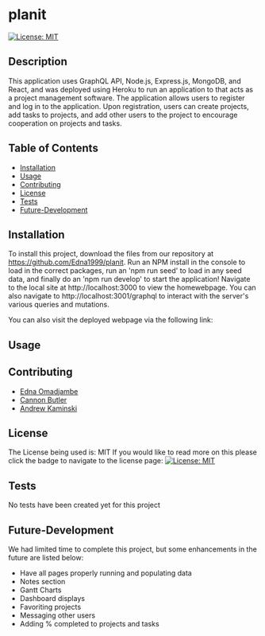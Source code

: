 # planit
  [![License: MIT](https://img.shields.io/badge/License-MIT-yellow.svg)](https://opensource.org/licenses/MIT)


## Description

  This application uses GraphQL API, Node.js, Express.js, MongoDB, and React, and was deployed using Heroku to run an application to that acts as a project management software. The application allows users to register and log in to the application. Upon registration, users can create projects, add tasks to projects, and add other users to the project to encourage cooperation on projects and tasks.

  ## Table of Contents

  - [Installation](#installation)
  - [Usage](#usage)
  - [Contributing](#contributing)
  - [License](#license)
  - [Tests](#tests)
  - [Future-Development](#future-development)

  ## Installation

  To install this project, download the files from our repository at https://github.com/Edna1999/planit. Run an NPM install in the console to load in the correct packages, run an 'npm run seed' to load in any seed data, and finally do an 'npm run develop' to start the application! Navigate to the local site at http://localhost:3000 to view the homewebpage. You can also navigate to http://localhost:3001/graphql to interact with the server's various queries and mutations.

  You can also visit the deployed webpage via the following link: 
  
  ## Usage


  ## Contributing

  - [Edna Omadjambe](https://github.com/Edna1999)
  - [Cannon Butler](https://github.com/clbutl)
  - [Andrew Kaminski](https://github.com/AndrewKamSki)

  ## License
  The License being used is: MIT
  If you would like to read more on this please click the badge to navigate to the license page: 
  [![License: MIT](https://img.shields.io/badge/License-MIT-yellow.svg)](https://opensource.org/licenses/MIT)

  ## Tests

  No tests have been created yet for this project
  
  ## Future-Development

  We had limited time to complete this project, but some enhancements in the future are listed below:
  - Have all pages properly running and populating data
  - Notes section
  - Gantt Charts
  - Dashboard displays
  - Favoriting projects
  - Messaging other users
  - Adding % completed to projects and tasks